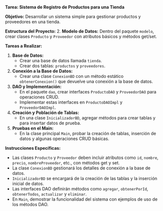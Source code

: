 

**Tarea: Sistema de Registro de Productos para una Tienda**

**Objetivo:** Desarrollar un sistema simple para gestionar productos y proveedores en una tienda.

**Estructura del Proyecto:**
2. **Modelo de Datos:** Dentro del paquete `modelo`, crear clases `Producto` y `Proveedor` con atributos básicos y métodos get/set.

**Tareas a Realizar:**
1. **Base de Datos:** 
   - Crear una base de datos llamada `tienda`.
   - Crear dos tablas: `productos` y `proveedores`.
2. **Conexión a la Base de Datos:** 
   - Crear una clase `ConexionBD` con un método estático `obtenerConexion()` que devuelve una conexión a la base de datos.
3. **DAO y Implementación:**
   - En el paquete `dao`, crear interfaces `ProductoDAO` y `ProveedorDAO` para operaciones CRUD.
   - Implementar estas interfaces en `ProductoDAOImpl` y `ProveedorDAOImpl`.
4. **Creación y Población de Tablas:**
   - En una clase `InicializadorBD`, agregar métodos para crear tablas y para insertar datos de prueba.
5. **Pruebas en el Main:**
   - En la clase principal `Main`, probar la creación de tablas, inserción de datos y algunas operaciones CRUD básicas.

**Instrucciones Específicas:**
- Las clases `Producto` y `Proveedor` deben incluir atributos como `id`, `nombre`, `precio`, `nombreProveedor`, etc., con métodos get y set.
- La clase `ConexionBD` gestionará los detalles de conexión a la base de datos.
- `InicializadorBD` se encargará de la creación de las tablas y la inserción inicial de datos.
- Las interfaces DAO definirán métodos como `agregar`, `obtenerPorId`, `obtenerTodos`, `actualizar` y `eliminar`.
- En `Main`, demostrar la funcionalidad del sistema con ejemplos de uso de los métodos DAO.
